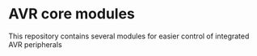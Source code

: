 # AVR core modules

This repository contains several modules for easier control of integrated AVR peripherals
